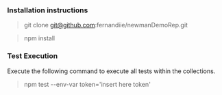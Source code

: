 ### Installation instructions 

>git clone git@github.com:fernandiie/newmanDemoRep.git  

>npm install


### Test Execution

Execute the following command to execute all tests within the collections. 
>npm test --env-var token='insert here token'
